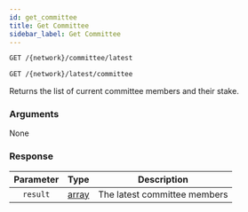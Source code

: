 ```yaml
---
id: get_committee
title: Get Committee
sidebar_label: Get Committee
---
```


```bash title=ENDPOINT
GET /{network}/committee/latest
```

```bash title=ENDPOINT
GET /{network}/latest/committee
```

Returns the list of current committee members and their stake.

### Arguments

None

### Response

| Parameter |                  Type                  |         Description          |
|:---------:|:--------------------------------------:|:----------------------------:|
| `result`  | [array](../../concepts/fundamentals/00_accounts.md) | The latest committee members |